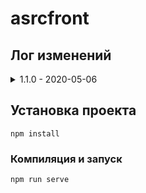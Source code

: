 # asrcfront

## Лог изменений
<details>
  <summary>1.1.0 - 2020-05-06</summary>  
  <ul>
    <li>Исправлена ошибка, при которой точки на графике отображались со смещением по времени</li>
    <li>Исправлено отображение порогов на графике</li>
    <li>Исправлено отображение дискретов</li>
    <li>Исправлено отображение значений true/false в таблицах</li>
    <li>Добавлен выбор объектов перед переходом к событиям</li>
    <li>Добавлено сохранение списка выбранных объектов</li>
  </ul>
</details>

## Установка проекта
```
npm install
```

### Компиляция и запуск
```
npm run serve
```


